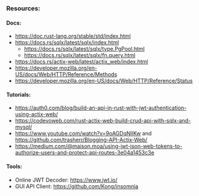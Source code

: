 ### Resources:

#### Docs:
- https://doc.rust-lang.org/stable/std/index.html
- https://docs.rs/sqlx/latest/sqlx/index.html
  - https://docs.rs/sqlx/latest/sqlx/type.PgPool.html
  - https://docs.rs/sqlx/latest/sqlx/fn.query.html
- https://docs.rs/actix-web/latest/actix_web/index.html
- https://developer.mozilla.org/en-US/docs/Web/HTTP/Reference/Methods
- https://developer.mozilla.org/en-US/docs/Web/HTTP/Reference/Status

#### Tutorials:
- https://auth0.com/blog/build-an-api-in-rust-with-jwt-authentication-using-actix-web/
- https://codevoweb.com/rust-actix-web-build-crud-api-with-sqlx-and-mysql/
- https://www.youtube.com/watch?v=9oAGDqNlIKw and https://github.com/trasherr/Blogging-API-Actix-Web/
- https://medium.com/@maison.moa/using-jwt-json-web-tokens-to-authorize-users-and-protect-api-routes-3e04a1453c3e


#### Tools:
- Online JWT Decoder: https://www.jwt.io/
- GUI API Client: https://github.com/Kong/insomnia